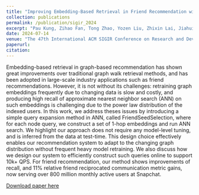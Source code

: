 ```yaml
---
title: "Improving Embedding-Based Retrieval in Friend Recommendation with ANN Query Expansion."
collection: publications
permalink: /publication/sigir_2024
excerpt: "Pau Kung, Zihao Fan, Tong Zhao, Yozen Liu, Zhixin Lai, Jiahui Shi, Yan Wu, Jun Yu, Neil Shah, Ganesh Venkataraman"
date: 2024-07-14
venue: "The 47th International ACM SIGIR Conference on Research and Development in Information Retrieval (SIGIR) 2024"
paperurl:
citation:
---
```

Embedding-based retrieval in graph-based recommendation has shown great improvements over traditional graph walk retrieval methods, and has been adopted in large-scale industry applications such as friend recommendations. However, it is not without its challenges: retraining graph embeddings frequently due to changing data is slow and costly, and producing high recall of approximate nearest neighbor search (ANN) on such embeddings is challenging due to the power law distribution of the indexed users. In this work, we address theses issues by introducing a simple query expansion method in ANN, called FriendSeedSelection, where for each node query, we construct a set of 1-hop embeddings and run ANN search. We highlight our approach does not require any model-level tuning, and is inferred from the data at test-time. This design choice effectively enables our recommendation system to adapt to the changing graph distribution without frequent heavy model retraining. We also discuss how we design our system to efficiently construct such queries online to support 10k+ QPS. For friend recommendation, our method shows improvements of recall, and 11% relative friend reciprocated communication metric gains, now serving over 800 million monthly active users at Snapchat.

[Download paper here](https://github.com/zariable/zariable.github.io/blob/master/files/sigir_24.pdf)